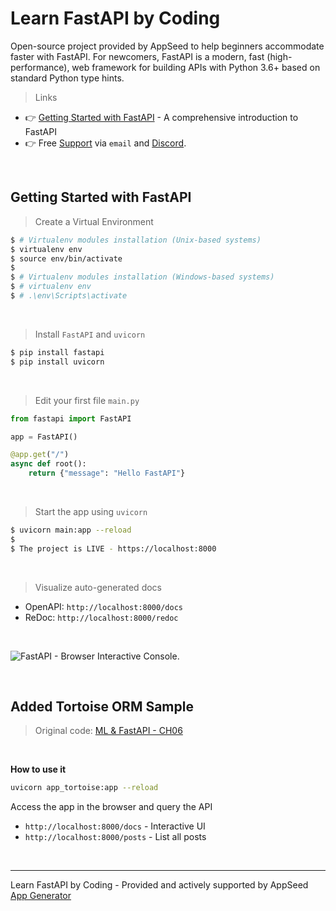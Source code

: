 # Learn FastAPI by Coding

Open-source project provided by AppSeed to help beginners accommodate faster with FastAPI. For newcomers, FastAPI is a modern, fast (high-performance), web framework for building APIs with Python 3.6+ based on standard Python type hints. 

> Links

- 👉 [Getting Started with FastAPI](https://docs.appseed.us/technologies/fastapi/getting-started) - A comprehensive introduction to FastAPI
- 👉 Free [Support](https://appseed.us/support) via `email` and [Discord](https://discord.gg/fZC6hup).

<br />

## Getting Started with FastAPI

> Create a Virtual Environment

```bash
$ # Virtualenv modules installation (Unix-based systems)
$ virtualenv env
$ source env/bin/activate
$
$ # Virtualenv modules installation (Windows-based systems)
$ # virtualenv env
$ # .\env\Scripts\activate
```

<br />

> Install `FastAPI` and `uvicorn`

```bash
$ pip install fastapi
$ pip install uvicorn
```

<br />

> Edit your first file `main.py`

```python
from fastapi import FastAPI

app = FastAPI()

@app.get("/")
async def root():
    return {"message": "Hello FastAPI"}
```

<br />

> Start the app using `uvicorn` 

```bash
$ uvicorn main:app --reload
$ 
$ The project is LIVE - https://localhost:8000 
```

<br />

> Visualize auto-generated docs

- OpenAPI: `http://localhost:8000/docs`
- ReDoc: `http://localhost:8000/redoc`

<br />

![FastAPI - Browser Interactive Console.](https://user-images.githubusercontent.com/51070104/150373332-967dff20-52a9-4df9-adcf-15dd947bd8eb.jpg)

<br />

## Added Tortoise ORM Sample 

> Original code: [ML & FastAPI - CH06](https://github.com/PacktPublishing/Building-Data-Science-Applications-with-FastAPI/tree/main/chapter6/tortoise)

<br />

**How to use it**

```bash
uvicorn app_tortoise:app --reload
```

Access the app in the browser and query the API 

- `http://localhost:8000/docs` - Interactive UI  
- `http://localhost:8000/posts` - List all posts 

<br />

--- 
Learn FastAPI by Coding - Provided and actively supported by AppSeed [App Generator](https://appseed.us)

